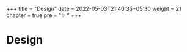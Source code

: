 +++
title = "Design"
date = 2022-05-03T21:40:35+05:30
weight = 21
chapter = true
pre = "✨ "
+++

# Design

